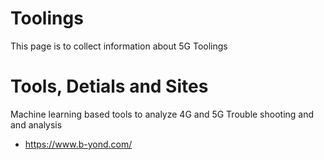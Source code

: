 # Toolings
This page is to collect information about 5G Toolings

# Tools, Detials and Sites
Machine learning based tools to analyze 4G and 5G Trouble shooting and and analysis
* https://www.b-yond.com/
